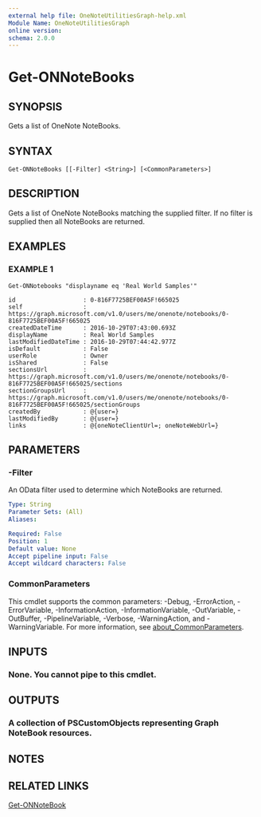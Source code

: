 ```yaml
---
external help file: OneNoteUtilitiesGraph-help.xml
Module Name: OneNoteUtilitiesGraph
online version:
schema: 2.0.0
---
```


# Get-ONNoteBooks

## SYNOPSIS
Gets a list of OneNote NoteBooks.

## SYNTAX

```
Get-ONNoteBooks [[-Filter] <String>] [<CommonParameters>]
```

## DESCRIPTION
Gets a list of OneNote NoteBooks matching the supplied filter.
If no filter is supplied then all NoteBooks are returned.

## EXAMPLES

### EXAMPLE 1
```
Get-ONNotebooks "displayname eq 'Real World Samples'"

id                   : 0-816F7725BEF00A5F!665025
self                 : https://graph.microsoft.com/v1.0/users/me/onenote/notebooks/0-816F7725BEF00A5F!665025
createdDateTime      : 2016-10-29T07:43:00.693Z
displayName          : Real World Samples
lastModifiedDateTime : 2016-10-29T07:44:42.977Z
isDefault            : False
userRole             : Owner
isShared             : False
sectionsUrl          : https://graph.microsoft.com/v1.0/users/me/onenote/notebooks/0-816F7725BEF00A5F!665025/sections
sectionGroupsUrl     : https://graph.microsoft.com/v1.0/users/me/onenote/notebooks/0-816F7725BEF00A5F!665025/sectionGroups
createdBy            : @{user=}
lastModifiedBy       : @{user=}
links                : @{oneNoteClientUrl=; oneNoteWebUrl=}
```

## PARAMETERS

### -Filter
An OData filter used to determine which NoteBooks are returned.

```yaml
Type: String
Parameter Sets: (All)
Aliases:

Required: False
Position: 1
Default value: None
Accept pipeline input: False
Accept wildcard characters: False
```

### CommonParameters
This cmdlet supports the common parameters: -Debug, -ErrorAction, -ErrorVariable, -InformationAction, -InformationVariable, -OutVariable, -OutBuffer, -PipelineVariable, -Verbose, -WarningAction, and -WarningVariable. For more information, see [about_CommonParameters](http://go.microsoft.com/fwlink/?LinkID=113216).

## INPUTS

### None. You cannot pipe to this cmdlet.
## OUTPUTS

### A collection of PSCustomObjects representing Graph NoteBook resources.
## NOTES

## RELATED LINKS

[Get-ONNoteBook](Get-ONNoteBook.md)


